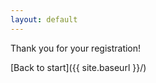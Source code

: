 ```yaml
---
layout: default
---
```


<p class="message">
  Thank you for your registration!
</p>

[Back to start]({{ site.baseurl }}/)
